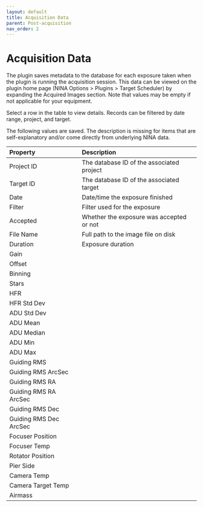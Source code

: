 ```yaml
---
layout: default
title: Acquisition Data
parent: Post-acquisition
nav_order: 2
---
```


# Acquisition Data

The plugin saves metadata to the database for each exposure taken when the plugin is running the acquisition session.  This data can be viewed on the plugin home page (NINA Options > Plugins > Target Scheduler) by expanding the Acquired Images section.  Note that values may be empty if not applicable for your equipment.

Select a row in the table to view details.  Records can be filtered by date range, project, and target.

The following values are saved.  The description is missing for items that are self-explanatory and/or come directly from underlying NINA data.

|Property|Description|
|:--|:--|
|Project ID|The database ID of the associated project|
|Target ID|The database ID of the associated target|
|Date|Date/time the exposure finished|
|Filter|Filter used for the exposure|
|Accepted|Whether the exposure was accepted or not|
|File Name|Full path to the image file on disk|
|Duration|Exposure duration|
|Gain||
|Offset||
|Binning||
|Stars||
|HFR||
|HFR Std Dev||
|ADU Std Dev||
|ADU Mean||
|ADU Median||
|ADU Min||
|ADU Max||
|Guiding RMS||
|Guiding RMS ArcSec||
|Guiding RMS RA||
|Guiding RMS RA ArcSec||
|Guiding RMS Dec||
|Guiding RMS Dec ArcSec||
|Focuser Position||
|Focuser Temp||
|Rotator Position||
|Pier Side||
|Camera Temp||
|Camera Target Temp||
|Airmass||

